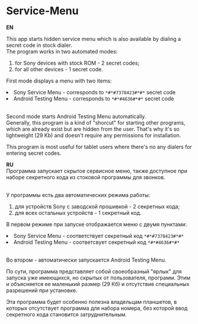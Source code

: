 # Service-Menu
<p><b>EN</b> <br />

This app starts hidden service menu which is also available by dialing a secret code in stock dialer.<br />
The program works in two automated modes:

<ol>
<li>for Sony devices with stock ROM - 2 secret codes;</li>
<li>for all other devices - 1 secret code.</li>
</ol>

First mode displays a menu with two items:
<li>Sony Service Menu - corresponds to <code>*#*#7378423#*#*</code> secret code</li>
<li>Android Testing Menu - corresponds to <code>*#*#4636#*#*</code> secret code</li><br />

Second mode starts Android Testing Menu automatically.<br />
Generally, this program is a kind of "shorcut" for starting other programs, which are already exist but are hidden
from the user. That's why it's so lightweight (29 Kb) and doesn't require any permissions for installation.<br />

This program is most useful for tablet users where there's no any dialers for entering secret codes.</p>

<p><b>RU</b> <br />
Программа запускает скрытое сервисное меню, также доступное при наборе секретного кода из стоковой программы
для звонков.<br /><br />

У программы есть два автоматических режима работы:
<ol>
<li>для устройств Sony с заводской прошивкой - 2 секретных кода; </li>
<li>для всех остальных устройств - 1 секретный код.</li>
</ol>

В первом режиме при запуске отображается меню с двумя пунктами:
<li>Sony Service Menu - соответствует секретный код <code>*#*#7378423#*#*</code></li>
<li>Android Testing Menu - соответсвует секретный код <code>*#*#4636#*#*</code></li><br />

Во втором - автоматически запускается Android Testing Menu.<br />

По сути, программа представляет собой своеобразный "ярлык" для запуска уже имеющихся, но скрытых от пользователя,
программ. Этим и объясняется ее маленький размер (29 Кб) и отсутствие специальных разрешений при установке.<br />

Эта программа будет особенно полезна владельцам планшетов, в которых отсутствует программа для набора номера, без
которой ввод секретного кода становится затруднительным.</p>

